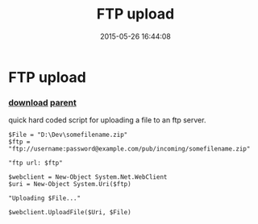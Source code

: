 ﻿---
pid:            5875
parent:         1133
children:       
poster:         dasdas
title:          FTP upload
date:           2015-05-26 16:44:08
description:    quick hard coded script for uploading a file to an ftp server.
format:         posh
---

# FTP upload

### [download](5875.ps1) [parent](1133.md) 

quick hard coded script for uploading a file to an ftp server.

```posh
$File = "D:\Dev\somefilename.zip"
$ftp = "ftp://username:password@example.com/pub/incoming/somefilename.zip"

"ftp url: $ftp"

$webclient = New-Object System.Net.WebClient
$uri = New-Object System.Uri($ftp)

"Uploading $File..."

$webclient.UploadFile($Uri, $File)
```
